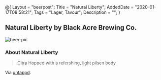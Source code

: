 @{
 Layout = "beerpost";
 Title = "Natural Liberty";
 AddedDate = "2020-01-17T08:58:21";
 Tags = "Lager, Tavour";
 Description = "";
 }
 

## Natural Liberty by Black Acre Brewing Co.

![beer-pic]

### About Natural Liberty

> Citra Hopped with a refershing, light pilsen body

Via [untappd][untappd-url].

[untappd-url]: <https://untappd.com//b/black-acre-brewing-co-natural-liberty/1015662>
[beer-pic]: https://jasonpowley.com/assets/img/2020-01-17-natural-liberty.jpeg "Natural Liberty by Black Acre Brewing Co."
